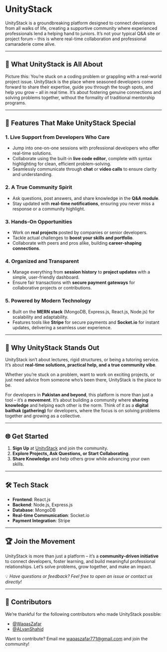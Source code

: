 # UnityStack  

UnityStack is a groundbreaking platform designed to connect developers from all walks of life, creating a supportive community where experienced professionals lend a helping hand to juniors. It’s not your typical Q&A site or project forum – this is where real-time collaboration and professional camaraderie come alive.  

---

## 🚀 What UnityStack is All About  

Picture this: You’re stuck on a coding problem or grappling with a real-world project issue. UnityStack is the place where seasoned developers come forward to share their expertise, guide you through the tough spots, and help you grow – all in real time. It’s about fostering genuine connections and solving problems together, without the formality of traditional mentorship programs.  

---

## 🌟 Features That Make UnityStack Special  

### 1. **Live Support from Developers Who Care**  
- Jump into one-on-one sessions with professional developers who offer real-time solutions.  
- Collaborate using the built-in **live code editor**, complete with syntax highlighting for clean, efficient problem-solving.  
- Seamlessly communicate through **chat** or **video calls** to ensure clarity and understanding.  

### 2. **A True Community Spirit**  
- Ask questions, post answers, and share knowledge in the **Q&A module**.  
- Stay updated with **real-time notifications**, ensuring you never miss a response or a community highlight.  

### 3. **Hands-On Opportunities**  
- Work on **real projects** posted by companies or senior developers.  
- Tackle actual challenges to **boost your skills and portfolio**.  
- Collaborate with peers and pros alike, building **career-shaping connections**.  

### 4. **Organized and Transparent**  
- Manage everything from **session history** to **project updates** with a simple, user-friendly dashboard.  
- Ensure fair transactions with **secure payment gateways** for collaborative projects or contributions.  

### 5. **Powered by Modern Technology**  
- Built on the **MERN stack** (MongoDB, Express.js, React.js, Node.js) for scalability and adaptability.  
- Features tools like **Stripe** for secure payments and **Socket.io** for instant updates, delivering a seamless user experience.  

---

## 🤝 Why UnityStack Stands Out  

UnityStack isn’t about lectures, rigid structures, or being a tutoring service. It’s about **real-time solutions, practical help, and a true community vibe**.  

Whether you’re stuck on a problem, want to work on exciting projects, or just need advice from someone who’s been there, UnityStack is the place to be.  

For developers in **Pakistan and beyond**, this platform is more than just a tool – it’s a **movement**. It’s about building a community where **sharing knowledge** and helping each other is the norm. Think of it as a **digital baithak (gathering)** for developers, where the focus is on solving problems together and growing as a collective.  

---

## 🌐 Get Started  

1. **Sign Up** at [UnityStack](#) and join the community.  
2. **Explore Projects, Ask Questions, or Start Collaborating**.  
3. **Share Knowledge** and help others grow while advancing your own skills.  

---

## 🛠️ Tech Stack  

- **Frontend**: React.js  
- **Backend**: Node.js, Express.js  
- **Database**: MongoDB  
- **Real-time Communication**: Socket.io  
- **Payment Integration**: Stripe  

---

## 🏆 Join the Movement  

UnityStack is more than just a platform – it’s a **community-driven initiative** to connect developers, foster learning, and build meaningful professional relationships. Let’s solve problems, grow together, and make an impact.  

💡 *Have questions or feedback? Feel free to open an issue or contact us directly!*  

---

## 👥 Contributors  

We’re thankful for the following contributors who made UnityStack possible:  

- [@WaqasZafar](https://github.com/WaqasZafar9)  
- [@ALyanShahid](https://github.com/codezworl)  

Want to contribute? Email me [waqaszafar771@gmail.com](#) and join the community!  
